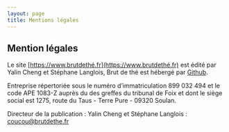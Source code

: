 ```yaml
---
layout: page
title: Mentions légales
---
```


## Mention légales

Le site [https://www.brutdethé.fr](https://www.brutdethé.fr) est édité par Yalin Cheng et Stéphane Langlois, Brut de thé est hébergé par [Github](https://github.com).

Entreprise répertoriée sous le numéro d’immatriculation 899 032 494 et le code APE 1083-Z auprès du des greffes du tribunal de Foix et dont le siège social est 1275, route du Taus - Terre Pure - 09320 Soulan.

Directeur de la publication : Yalin Cheng et Stéphane Langlois : coucou@brutdethe.fr
